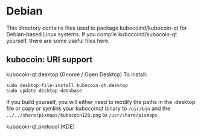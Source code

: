 
Debian
====================
This directory contains files used to package kubocoind/kubocoin-qt
for Debian-based Linux systems. If you compile kubocoind/kubocoin-qt yourself, there are some useful files here.

## kubocoin: URI support ##


kubocoin-qt.desktop  (Gnome / Open Desktop)
To install:

	sudo desktop-file-install kubocoin-qt.desktop
	sudo update-desktop-database

If you build yourself, you will either need to modify the paths in
the .desktop file or copy or symlink your kubocoinqt binary to `/usr/bin`
and the `../../share/pixmaps/kubocoin128.png` to `/usr/share/pixmaps`

kubocoin-qt.protocol (KDE)

